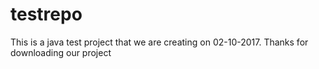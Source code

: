 # testrepo
This is a java test project that we are creating on 02-10-2017.
Thanks for downloading our project
